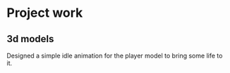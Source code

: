 # Project work
## 3d models
Designed a simple idle animation for the player model to bring some life to it.